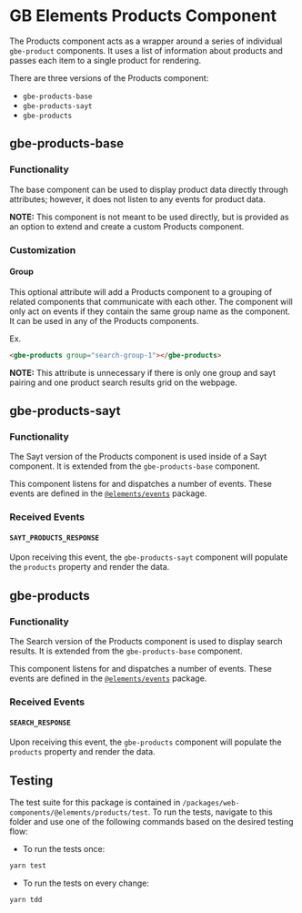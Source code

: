 # GB Elements Products Component

The Products component acts as a wrapper around a series of individual
`gbe-product` components. It uses a list of information about products
and passes each item to a single product for rendering.

There are three versions of the Products component:
- `gbe-products-base`
- `gbe-products-sayt`
- `gbe-products`

## gbe-products-base

### Functionality

The base component can be used to display product data directly through attributes; however, it does not listen to any events for product data.

**NOTE:** This component is not meant to be used directly, but is provided as an option to extend and create a custom Products component.

### Customization

#### Group

This optional attribute will add a Products component to a grouping of related components that communicate with each other. The component will only act on events if they contain the same group name as the component. It can be used in any of the Products components.

Ex.
```html
<gbe-products group="search-group-1"></gbe-products>
```

**NOTE:** This attribute is unnecessary if there is only one group and sayt pairing and one product search results grid on the webpage.

## gbe-products-sayt

### Functionality

The Sayt version of the Products component is used inside of a Sayt component. It is extended from the `gbe-products-base` component.

This component listens for and dispatches a number of events. These events are defined in the [`@elements/events`][gbe-events] package.

### Received Events

#### `SAYT_PRODUCTS_RESPONSE`

Upon receiving this event, the `gbe-products-sayt` component will populate the `products` property and render the data.

## gbe-products

### Functionality

The Search version of the Products component is used to display search results. It is extended from the `gbe-products-base` component.

This component listens for and dispatches a number of events. These events are defined in the [`@elements/events`][gbe-events] package.

### Received Events

#### `SEARCH_RESPONSE`

Upon receiving this event, the `gbe-products` component will populate the `products` property and render the data.

## Testing

The test suite for this package is contained in `/packages/web-components/@elements/products/test`.
To run the tests, navigate to this folder and use one of the following commands based on the desired testing flow:

- To run the tests once:

 ```sh
yarn test
```

- To run the tests on every change:

```sh
yarn tdd
```

[gbe-events]: https://github.com/groupby/gbe-events
